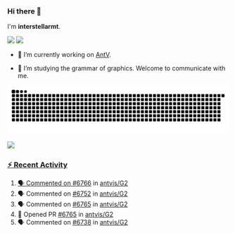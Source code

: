 ### Hi there 👋

I'm **interstellarmt**.

[![](https://img.shields.io/endpoint?url=https://awards.antv.vision/interstellarmt-g2-contributor.json)](https://github.com/antvis/g2)
[![](https://img.shields.io/endpoint?url=https://awards.antv.vision/interstellarmt-gpt-vis-contributor.json)](https://github.com/antvis/gpt-vis)

- 🔭 I’m currently working on [AntV](https://github.com/antvis).

- 📖 I’m studying the grammar of graphics. Welcome to communicate with me.

![](https://raw.githubusercontent.com/interstellarmt/interstellarmt/refs/heads/output/github-contribution-grid-snake.svg)
<div>
  <a href="https://github.com/interstellarmt">
  <img height="180em" src="https://github-readme-stats-eight-theta.vercel.app/api?username=interstellarmt&show_icons=true&include_all_commits=true&count_private=true&theme=tokyonight"/>
</div>
    
### :zap: Recent Activity

<!--START_SECTION:activity-->
1. 🗣 Commented on [#6766](https://github.com/antvis/G2/pull/6766#issuecomment-2799831474) in [antvis/G2](https://github.com/antvis/G2)
2. 🗣 Commented on [#6752](https://github.com/antvis/G2/pull/6752#issuecomment-2799830079) in [antvis/G2](https://github.com/antvis/G2)
3. 🗣 Commented on [#6765](https://github.com/antvis/G2/pull/6765#issuecomment-2796209967) in [antvis/G2](https://github.com/antvis/G2)
4. 💪 Opened PR [#6765](https://github.com/antvis/G2/pull/6765) in [antvis/G2](https://github.com/antvis/G2)
5. 🗣 Commented on [#6738](https://github.com/antvis/G2/pull/6738#issuecomment-2796025055) in [antvis/G2](https://github.com/antvis/G2)
<!--END_SECTION:activity-->

